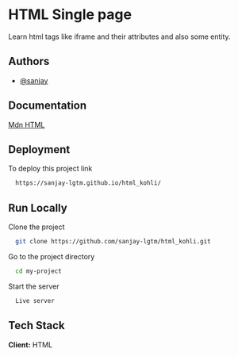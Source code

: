 
# HTML Single page

Learn html tags like iframe and their attributes and also some entity. 


## Authors

- [@sanjay](https://www.github.com/sanjay-lgtm)


## Documentation

[Mdn HTML](https://developer.mozilla.org/en-US/docs/Web/HTML)


## Deployment

To deploy this project link

```bash
  https://sanjay-lgtm.github.io/html_kohli/
```


## Run Locally

Clone the project

```bash
  git clone https://github.com/sanjay-lgtm/html_kohli.git
```

Go to the project directory

```bash
  cd my-project
```


Start the server


```bash
  Live server
```




## Tech Stack

**Client:** HTML



